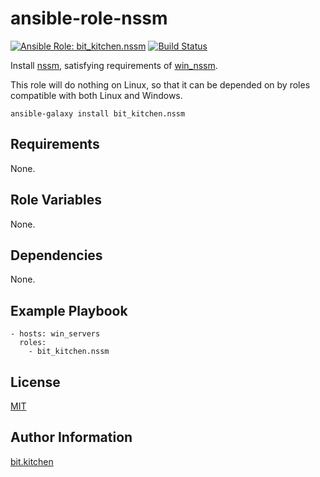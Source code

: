 ansible-role-nssm
=================

[![Ansible Role: bit_kitchen.nssm](https://img.shields.io/ansible/role/46872.svg)](https://galaxy.ansible.com/bit_kitchen/nssm)
[![Build Status](https://travis-ci.org/bit-kitchen/ansible-role-nssm.svg?branch=master)](https://travis-ci.org/bit-kitchen/ansible-role-nssm)

Install [nssm](https://nssm.cc/), satisfying requirements of [win_nssm](https://docs.ansible.com/ansible/latest/modules/win_nssm_module.html).

This role will do nothing on Linux, so that it can be depended on by roles compatible with both Linux and Windows.

    ansible-galaxy install bit_kitchen.nssm

Requirements
------------

None.

Role Variables
--------------

None.

Dependencies
------------

None.

Example Playbook
----------------

    - hosts: win_servers
      roles:
        - bit_kitchen.nssm

License
-------

[MIT](LICENSE)

Author Information
------------------

[bit.kitchen](https://github.com/bit-kitchen)

